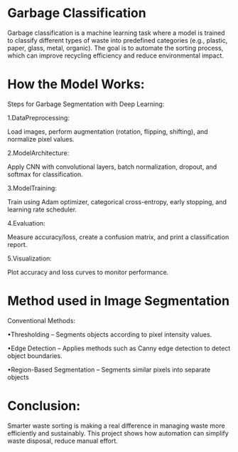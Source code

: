# Garbage Classification
Garbage classification is a machine learning task where a model is trained to classify different types of waste into predefined categories (e.g., plastic, paper, glass, metal, organic). The goal is to automate the sorting process, which can improve recycling efficiency and reduce environmental impact.

# How the Model Works:
Steps for Garbage Segmentation with Deep Learning:

1.DataPreprocessing:

Load images, perform augmentation (rotation, flipping, shifting), and normalize pixel values.

2.ModelArchitecture:

Apply CNN with convolutional layers, batch normalization, dropout, and softmax for classification.

3.ModelTraining:

Train using Adam optimizer, categorical cross-entropy, early stopping, and learning rate scheduler.

4.Evaluation:

Measure accuracy/loss, create a confusion matrix, and print a classification report.

5.Visualization:

Plot accuracy and loss curves to monitor performance.

# Method used in Image Segmentation
Conventional Methods:

•Thresholding – Segments objects according to pixel intensity values.

•Edge Detection – Applies methods such as Canny edge detection to detect object boundaries.

•Region-Based Segmentation – Segments similar pixels into separate objects

# Conclusion:
Smarter waste sorting is making a real difference in managing waste more efficiently and sustainably. This project shows how automation can simplify waste disposal, reduce manual effort.

